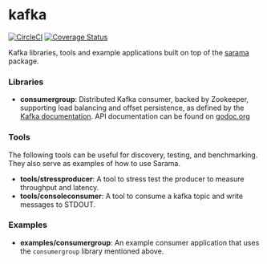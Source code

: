 # kafka

[![CircleCI](https://circleci.com/gh/Financial-Times/kafka.svg?style=svg)](https://circleci.com/gh/Financial-Times/kafka)
[![Coverage Status](https://coveralls.io/repos/github/Financial-Times/kafka/badge.svg?branch=master)](https://coveralls.io/github/Financial-Times/kafka?branch=master)

Kafka libraries, tools and example applications built on top of the
[sarama](https://github.com/Shopify/sarama) package.

### Libraries

- **consumergroup**: Distributed Kafka consumer, backed by Zookeeper, supporting load balancing and offset persistence, as defined by the [Kafka documentation](https://kafka.apache.org/documentation.html#distributionimpl). API documentation can be found on [godoc.org](http://godoc.org/github.com/wvanbergen/kafka/consumergroup)

### Tools

The following tools can be useful for discovery, testing, and benchmarking. They also serve as examples
of how to use Sarama.

- **tools/stressproducer**: A tool to stress test the producer to measure throughput and latency.
- **tools/consoleconsumer**: A tool to consume a kafka topic and write messages to STDOUT.

### Examples

- **examples/consumergroup**: An example consumer application that uses the `consumergroup` library mentioned above.
